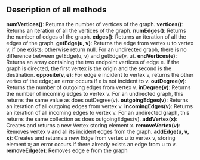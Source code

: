 ## Description of all methods
**numVertices()**: Returns the number of vertices of the graph.
**vertices()**: Returns an iteration of all the vertices of the graph.
**numEdges()**: Returns the number of edges of the graph.
**edges()**: Returns an iteration of all the edges of the graph.
**getEdge(u, v)**: Returns the edge from vertex u to vertex v, if one exists; otherwise return null. For an undirected graph, there is no difference between getEdge(u, v) and getEdge(v, u).
**endVertices(e)**: Returns an array containing the two endpoint vertices of edge e. If the graph is directed, the first vertex is the origin and the second is the destination.
**opposite(v, e)**: For edge e incident to vertex v, returns the other vertex of the edge; an error occurs if e is not incident to v.
**outDegree(v)**: Returns the number of outgoing edges from vertex v.
**inDegree(v)**: Returns the number of incoming edges to vertex v. For an undirected graph, this returns the same value as does outDegree(v).
**outgoingEdges(v)**: Returns an iteration of all outgoing edges from vertex v.
**incomingEdges(v)**: Returns an iteration of all incoming edges to vertex v. For an undirected graph, this returns the same collection as does outgoingEdges(v).
**addVertex(x)**: Creates and returns a new Vertex storing element x.
**removeVertex(v)**: Removes vertex v and all its incident edges from the graph.
**addEdge(u, v, x)**: Creates and returns a new Edge from vertex u to vertex v, storing element x; an error occurs if there already exists an edge from u to v.
**removeEdge(e)**: Removes edge e from the graph